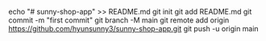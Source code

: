 echo "# sunny-shop-app" >> README.md
git init
git add README.md
git commit -m "first commit"
git branch -M main
git remote add origin https://github.com/hyunsunny3/sunny-shop-app.git
git push -u origin main